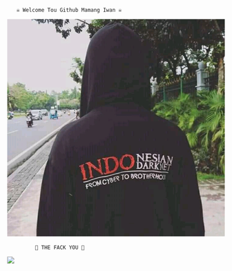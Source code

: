  
       ☠️ Welcome Tou Github Mamang Iwan ☠️

<img src="https://github.com/IWAN-404/IWAN-404/blob/main/IWAN%20MAMANG%20HEKEL/FB_IMG_16151794358606576.jpg">









             🖕 THE FACK YOU 🖕

 

<img src="https://giffiles.alphacoders.com/120/120248.gif">

